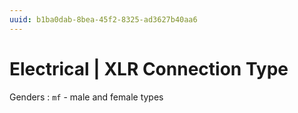 ```yaml
---
uuid: b1ba0dab-8bea-45f2-8325-ad3627b40aa6
---
```

# Electrical | XLR Connection Type

Genders
: `mf` - male and female types
